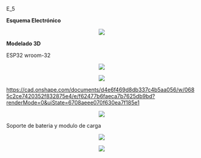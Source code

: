 E_5


**Esquema Electrónico**


<p align="center"> <img src=https://github.com/user-attachments/assets/3ba02735-c699-4cae-b3a3-329d6a9e750f> </p>



**Modelado 3D**

ESP32 wroom-32

<p align="center"> <img src=https://github.com/user-attachments/assets/213875df-5b46-4edd-96fd-24435e354036> </p>
<p align="center"> <img src=https://github.com/user-attachments/assets/faa0987f-78c3-4222-a710-e7688f1bef94> </p>

https://cad.onshape.com/documents/d4e6f469d8db337c4b5aa056/w/0685c2ce7420352f832875e4/e/f62477b6faeca7b7625db9bd?renderMode=0&uiState=6708aeee070f630ea7f185e1
<p align="center"> <img src=https://github.com/user-attachments/assets/89049df6-d602-4670-a875-777fbdf6c926> </p>

Soporte de bateria y modulo de carga

<p align="center"> <img src=https://github.com/user-attachments/assets/f7ffc039-2d84-4e1a-80de-463ab38e2441)> </p>

<p align="center"> <img src=https://github.com/user-attachments/assets/7469f5f1-cf6b-4d69-b96c-39abdddd6c1d)> </p>
